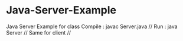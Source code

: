 # Java-Server-Example
Java Server Example for class
Compile : javac Server.java //
Run : java Server //
Same for client //
